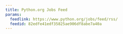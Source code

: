 ```yaml
---
title: Python.org Jobs Feed
params:
  feedlink: https://www.python.org/jobs/feed/rss/
  feedid: 82edfe41edf35825ae906df8abe7a40a
---
```

